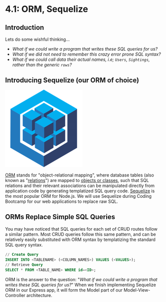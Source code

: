 # 4.1: ORM, Sequelize

## Introduction

Lets do some wishful thinking...

- *What if we could write a program that writes these SQL queries for us?*
- *What if we did not need to remember this crazy error prone SQL syntax?*
- *What if we could call data their actual names, i.e; `Users`, `Sightings`, rather than the generic `rows`?*
## Introducing Sequelize (our ORM of choice)

![Sequelize Logo](../../.gitbook/assets/logo-small.png)

[ORM](https://en.wikipedia.org/wiki/Object%E2%80%93relational_mapping) stands for "object-relational mapping", where database tables \(also known as "[relations](https://en.wikipedia.org/wiki/Relation_%28database%29)"\) are mapped to [objects or classes](https://en.wikipedia.org/wiki/Object_%28computer_science%29#:~:text=An%20object%20is%20an%20abstract,found%20in%20the%20real%20world.), such that SQL relations and their relevant associations can be manipulated directly from application code by generating templatized SQL query code. [Sequelize](https://sequelize.org/) is the most popular ORM for Node.js. We will use Sequelize during Coding Bootcamp for our web applications to replace raw SQL.

## ORMs Replace Simple SQL Queries

You may have noticed that SQL queries for each set of CRUD routes follow a similar pattern. Most CRUD queries follow this same pattern, and can be relatively easily substituted with ORM syntax by templatizing the standard SQL query syntax.

```sql
// Create Query
INSERT INTO <TABLENAME> (<COLUMN_NAMES>) VALUES (<VALUES>);
// Retrieve Query
SELECT * FROM <TABLE_NAME> WHERE id=<ID>;
```

ORM is the answer to the question: "_What if we could write a program that writes these SQL queries for us?_" When we finish implementing Sequelize ORM in our Express app, it will form the Model part of our Model-View-Controller architecture.


